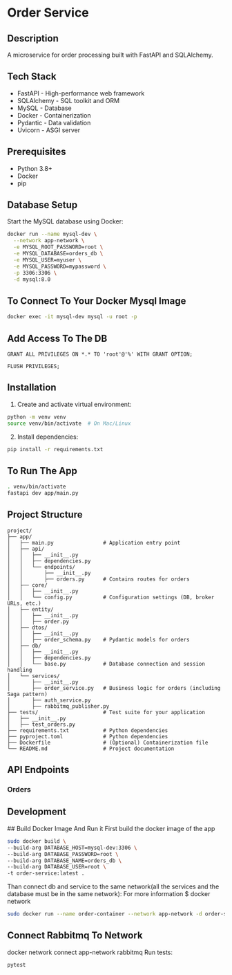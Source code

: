 # Order Service

## Description
A microservice for order processing built with FastAPI and SQLAlchemy.

## Tech Stack
- FastAPI - High-performance web framework
- SQLAlchemy - SQL toolkit and ORM
- MySQL - Database
- Docker - Containerization
- Pydantic - Data validation
- Uvicorn - ASGI server

## Prerequisites
- Python 3.8+
- Docker
- pip

## Database Setup
Start the MySQL database using Docker:

```bash
docker run --name mysql-dev \
  --network app-network \
  -e MYSQL_ROOT_PASSWORD=root \
  -e MYSQL_DATABASE=orders_db \
  -e MYSQL_USER=myuser \
  -e MYSQL_PASSWORD=mypassword \
  -p 3306:3306 \
  -d mysql:8.0
```
## To Connect To Your Docker Mysql Image
```bash
docker exec -it mysql-dev mysql -u root -p
```

## Add Access To The DB
```
GRANT ALL PRIVILEGES ON *.* TO 'root'@'%' WITH GRANT OPTION;

FLUSH PRIVILEGES;
```
## Installation

1. Create and activate virtual environment:
```bash
python -m venv venv
source venv/bin/activate  # On Mac/Linux
```

2. Install dependencies:
```bash
pip install -r requirements.txt
```
## To Run The App
```bash
. venv/bin/activate
fastapi dev app/main.py
```
## Project Structure
```
project/
├── app/
│   ├── main.py                # Application entry point
│   ├── api/
│   │   ├── __init__.py
│   │   ├── dependencies.py
│   │   └── endpoints/
│   │       ├── __init__.py
│   │       ├── orders.py      # Contains routes for orders
│   ├── core/
│   │   ├── __init__.py
│   │   └── config.py          # Configuration settings (DB, broker URLs, etc.)
│   ├── entity/
│   │   ├── __init__.py
│   │   ├── order.py           
│   ├── dtos/
│   │   ├── __init__.py
│   │   ├── order_schema.py    # Pydantic models for orders
│   ├── db/
│   │   ├── __init__.py
│   │   ├── dependencies.py
│   │   └── base.py            # Database connection and session handling
│   └── services/
│       ├── __init__.py
│       ├── order_service.py   # Business logic for orders (including Saga pattern)
│       ├── auth_service.py  
│       ├── rabbitmq_publisher.py
├── tests/                     # Test suite for your application
│   ├── __init__.py
│   ├── test_orders.py
├── requirements.txt           # Python dependencies
├── pyproject.toml             # Python dependencies
├── Dockerfile                 # (Optional) Containerization file
└── README.md                  # Project documentation

```

## API Endpoints

### Orders

## Development


## Build Docker Image And Run it
First build the docker image of the app
```bash
sudo docker build \
--build-arg DATABASE_HOST=mysql-dev:3306 \
--build-arg DATABASE_PASSWORD=root \
--build-arg DATABASE_NAME=orders_db \
--build-arg DATABASE_USER=root \
-t order-service:latest .
```
Than connect db and service to the same network(all the services and the database must be in the same network):
For more information $ docker network
```bash
sudo docker run --name order-container --network app-network -d order-service:latest

```
## Connect Rabbitmq To Network
docker network connect app-network rabbitmq
Run tests:
```bash
pytest
```